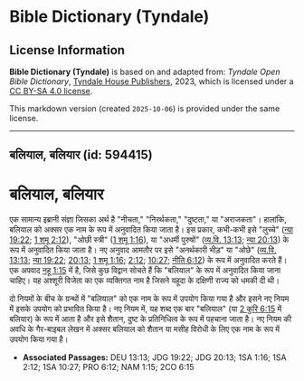 # Bible Dictionary (Tyndale)

## License Information

**Bible Dictionary (Tyndale)** is based on and adapted from: _Tyndale Open Bible Dictionary_, [Tyndale House Publishers](https://tyndaleopenresources.com/), 2023, which is licensed under a [CC BY-SA 4.0 license](https://creativecommons.org/licenses/by-sa/4.0/legalcode.en).

This markdown version (created `2025-10-06`) is provided under the same license.



--------------------------------

## बलियाल, बलियार (id: 594415)

बलियाल, बलियार
==============

एक सामान्य इब्रानी संज्ञा जिसका अर्थ है "नीचता," "निरर्थकता," "दुष्टता," या "अराजकता"। हालांकि, बलियाल को अक्सर एक नाम के रूप में अनुवादित किया जाता है। इस प्रकार, कभी\-कभी इसे "लुच्चे" ([न्या 19:22](https://ref.ly/Judg19:22); [1 शमू 2:12](https://ref.ly/1Sam2:12)), "ओछी स्त्री" ([1 शमू 1:16](https://ref.ly/1Sam1:16)), या "अधर्मी पुरुषों" ([व्य.वि. 13:13](https://ref.ly/Deut13:13); [न्या 20:13](https://ref.ly/Judg20:13)) के रूप में अनुवादित किया जाता है। नए अनुवाद आमतौर पर इसे "अनर्थकारी भीड़" या "ओछे" ([व्य.वि. 13:13](https://ref.ly/Deut13:13); [न्या 19:22](https://ref.ly/Judg19:22); [20:13](https://ref.ly/Judg20:13); [1 शमू 1:16](https://ref.ly/1Sam1:16); [2:12](https://ref.ly/1Sam2:12); [10:27](https://ref.ly/1Sam10:27); [नीति 6:12](https://ref.ly/Prov6:12)) के रूप में अनुवादित करते हैं। एक अपवाद [नहू 1:15](https://ref.ly/Nah1:15) में है, जिसे कुछ विद्वान सोचते हैं कि "बलियाल" के रूप में अनुवादित किया जाना चाहिए। यह अश्शूरी विजेता का एक व्यक्तिगत नाम है जिसने यहूदा के दक्षिणी राज्य को धमकी दी थी।

दो नियमों के बीच के ग्रन्थों में "बलियाल" को एक नाम के रूप में उपयोग किया गया है और इसने नए नियम में इसके उपयोग को प्रभावित किया है। नए नियम में, यह शब्द एक बार "बलियाल" (या [2 कुरि 6:15](https://ref.ly/2Cor6:15) में बलियार) के रूप में आता है और इसे शैतान, दुष्ट के प्रतिनिधित्व के रूप में पहचाना जाता है। नए नियम की अवधि के गैर\-बाइबल लेखन में अक्सर बलियाल को शैतान या मसीह विरोधी के लिए एक नाम के रूप में उपयोग किया गया है।

* **Associated Passages:** DEU 13:13; JDG 19:22; JDG 20:13; 1SA 1:16; 1SA 2:12; 1SA 10:27; PRO 6:12; NAM 1:15; 2CO 6:15

